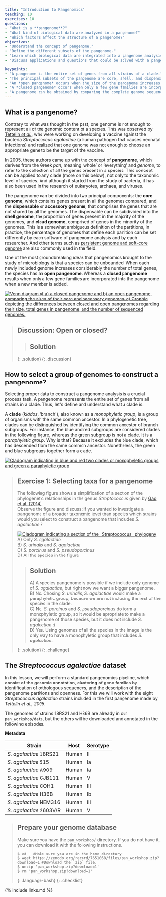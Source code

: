 ```yaml
---
title: "Introduction to Pangenomics"
teaching: 10
exercises: 10
questions:
- "What is a **pangenome**?" 
- "What kind of biological data are analyzed in a pangenome?"
- "Which factors affect the structure of a pangenome?"
objectives:
- "Understand the concept of pangenome."
- "Define the different subsets of the pangenome."
- "Learn which biological data are integrated into a pangenome analysis."
- "Discuss applications and questions that could be solved with a pangenome analysis."

keypoints:
- "A pangenome is the entire set of genes from all strains of a clade."
- "The principal subsets of the pangenome are core, shell, and dispensable genome."
- "An *open pangenome* occurs when the size of the pangenome increases considerably with every added genome."
- "A *closed pangenome* occurs when only a few gene families are incorporated to the pangenome when a new genome is added."
- "A pangenome can be obtained by comparing the complete genome sequences of all clade members."
---
```

## What is a pangenome?

Contrary to what was thought in the past, one genome is not enough to represent all of the genomic content of a species. This was observed 
by [Tettelin *et al.*](https://www.pnas.org/doi/10.1073/pnas.0506758102]),  who were working on developing a vaccine against the bacteria 
*Streptococcus agalactiae* (a human pathogen that causes neonatal infections) and realized that one genome was not enough to choose an appropriate 
gene to be the target of the vaccine.  

In 2005, these authors came up with the concept of **pangenome**, which derives from the Greek *pan*, meaning ‘whole’ or ‘everything’ and *genome*, to 
refer to the collection of all the genes present in a species. This concept can be applied to any clade (more on this below), not only to the taxonomic 
level of species. And although it started from the study of bacteria, it has also been used in the research of eukaryotes, archaea, and viruses.  

The pangenome can be divided into two principal components: the **core genome**, which contains genes present in all the genomes compared, and the 
**dispensable** or **accessory genome**, that comprises the genes that are not shared by all the genomes. The dispensable can be subdivided into the 
**shell genome**, the proportion of genes present in the majority of the genomes, and **cloud genome**, comprised of genes in the minority of the 
genomes. This is a somewhat ambiguous definition of the partitions, in practice, the percentage of genomes that define each partition can be set 
differently by each software of pangenome analysis and by each researcher. And other terms such as
[persistent genome and soft-core genome](https://journals.plos.org/ploscompbiol/article?id=10.1371/journal.pcbi.1007732) are also commonly 
used in the field.

One of the most groundbreaking ideas that pangenomics brought to the study of microbiology is that a species can be unbounded. When each newly 
included genome increases considerably the number of total genes, the species has an **open pangenome**. Whereas a **closed pangenome** results 
when only a few gene families are incorporated into the pangenome when a new member is added.

<a href="{{ page.root }}/fig/01-01-01.png">
   <img src="{{ page.root }}/fig/01-01-01.png" alt=" Venn diagram of a) a closed pangenome and b) an open pangenome, comparing the sizes of their core and accessory genomes. c) Graphic depicting the differences between closed and open pangenomes regarding their size, total genes in pangenome, and the number of sequenced genomes." />
  </a>

> ## Discussion: Open or closed?
>  
>  
> > ## Solution
> > 
> > 
> {: .solution}
{: .discussion}

## How to select a group of genomes to construct a pangenome?

Selecting proper data to construct a pangenome analysis is a crucial process task. A pangenome represents
the entire set of genes from all strains in a clade. Thus, let's define and understand what a clade is.

A **clade** (*kládos*, 'branch'), also known as a *monophyletic group*, is a group of organisms with the same common ancestor.
In a phylogenetic tree, clades can be distinguished by identifying the common ancestor of branch subgroups. For instance, the blue and red subgroups are considered clades in the following figure, whereas the green subgroup is not a clade. It is a *paraphyletic group*.
Why is that? Because it excludes the blue clade, which has descended from the same common ancestor. Nonetheless, the green and blue subgroups
together form a clade.

<a href="{{ page.root }}/fig/01-01-02.png">
   <img src="{{ page.root }}/fig/01-01-02.png" alt=" Cladogram indicating in blue and red two clades or monophyletic groups and green a paraphyletic group" />
  </a>

> ## Exercise 1: Selecting taxa for a pangenome  
>  The following figure shows a simplification of a section of the phylogenetic relationships in the genus _Streptococcus_ given by [Gao et al. (2014)](https://journals.plos.org/plosone/article?id=10.1371/journal.pone.0101229).  
>  Observe the figure and discuss:
>  If you wanted to investigate a pangenome of a broader taxonomic level than species which strains would you select to construct a pangenome that includes _S. agalactiae_ ? 
>  
>  <a href="{{ page.root }}/fig/01-01-03.png"><img src="{{ page.root }}/fig/01-01-03.png" alt="Cladogram indicating a section of the _Streptococcus_ phylogeny" /></a>  
>  A) Only _S. agalactiae_   
>  B)  _S. urinalis_ and _S. agalactiae_   
>  C) _S. porcinus_ and _S. pseudoporcinus_  
>  D)  All the species in the figure
>  
> > ## Solution
> > 
> > A) A species pangenome is possible if we include only genome of *S. agalactiae*, but right now we want a bigger pangenome.  
> > B) No. Chosing _S. urinalis_, _S. agalactiae_ would make a paraphyletic group, because we are not including the rest of the species in the clade.   
> > C) No.  _S. porcinus_ and _S. pseudoporcinus_ do form a monophyletic group, so it would be apropriate to make a pangenome of those species, but it
> > does not include _S. agalactiae_ :(  
> > D) Yes. Using genomes of all the species in the image is the only way to have a monophyletic group that includes *S. agalactiae*.  
> > 
> {: .solution}
{: .challenge}

## The *Streptococcus agalactiae* dataset

In this lesson, we will perform a standard pangenomics pipeline, which consist of the genomic annotation, clustering of gene families by identification
of orthologous sequences, and the description of the pangenome partitions and openness. For this we will work with the eight *Streptococcus agalactiae*
 strains included in the first pangenome made by *Tettelin et al., 2005*.

The genomes of strains 18RS21 and H36B are already in our `pan_workshop/data`, but the others will be downloaded and annotated in the following episodes.

**Metadata**


|Strain	| Host	| Serotype   |
|-------------------------|---------|------------|
|*S. agalactiae*  18RS21  | Human   | II       	|
|*S. agalactiae*  515 	| Human   | Ia       	|
|*S. agalactiae*  A909	| Human   | Ia       	|
|*S. agalactiae*  CJB111  | Human   | V       	|
|*S. agalactiae*  COH1	| Human   | III       	|
|*S. agalactiae*  H36B	| Human   | Ib       	|
|*S. agalactiae*  NEM316	| Human   | III     	|
|*S. agalactiae*  2603V/R 	| Human   | V      	|



> ## Prepare your genome database
> Make sure you have the `pan_workshop/` directory. If you do not have it, you can download it with the following instructions.
>
> ~~~
> $ cd ~ #Make sure you are in the home directory
> $ wget https://zenodo.org/record/7651068/files/pan_workshop.zip?download=1 #Download the `zip` file.
> $ unzip 'pan_workshop.zip?download=1' 
> $ rm 'pan_workshop.zip?download=1'
> ~~~
> {: .language-bash}
{: .checklist}

{% include links.md %}





